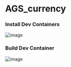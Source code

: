 # AGS_currency

### Install Dev Containers
![image](https://github.com/FranklinMonro/AGS_currency/assets/34055502/25a5ff45-fe88-4c60-8578-163181ca2067)

### Build Dev Container
![image](https://github.com/FranklinMonro/AGS_currency/assets/34055502/1a074542-7779-4e5a-b9e2-5992709349de)




